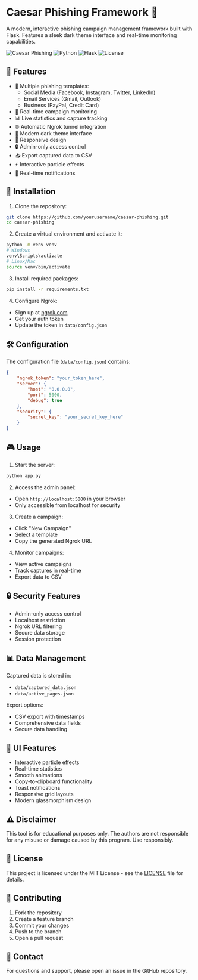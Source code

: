 # Caesar Phishing Framework 👑

A modern, interactive phishing campaign management framework built with Flask. Features a sleek dark theme interface and real-time monitoring capabilities.

![Caesar Phishing](https://img.shields.io/badge/Caesar-Phishing-purple)
![Python](https://img.shields.io/badge/Python-3.8+-blue)
![Flask](https://img.shields.io/badge/Flask-2.0+-green)
![License](https://img.shields.io/badge/License-MIT-yellow)

## 🌟 Features

- 🎯 Multiple phishing templates:
  - Social Media (Facebook, Instagram, Twitter, LinkedIn)
  - Email Services (Gmail, Outlook)
  - Business (PayPal, Credit Card)
- 🔄 Real-time campaign monitoring
- 📊 Live statistics and capture tracking
- 🌐 Automatic Ngrok tunnel integration
- 🎨 Modern dark theme interface
- 📱 Responsive design
- 🔒 Admin-only access control
- 📥 Export captured data to CSV
- ⚡ Interactive particle effects
- 🔔 Real-time notifications

## 🚀 Installation

1. Clone the repository:
```bash
git clone https://github.com/yourusername/caesar-phishing.git
cd caesar-phishing
```

2. Create a virtual environment and activate it:
```bash
python -m venv venv
# Windows
venv\Scripts\activate
# Linux/Mac
source venv/bin/activate
```

3. Install required packages:
```bash
pip install -r requirements.txt
```

4. Configure Ngrok:
- Sign up at [ngrok.com](https://ngrok.com)
- Get your auth token
- Update the token in `data/config.json`

## 🛠️ Configuration

The configuration file (`data/config.json`) contains:
```json
{
    "ngrok_token": "your_token_here",
    "server": {
        "host": "0.0.0.0",
        "port": 5000,
        "debug": true
    },
    "security": {
        "secret_key": "your_secret_key_here"
    }
}
```

## 🎮 Usage

1. Start the server:
```bash
python app.py
```

2. Access the admin panel:
- Open `http://localhost:5000` in your browser
- Only accessible from localhost for security

3. Create a campaign:
- Click "New Campaign"
- Select a template
- Copy the generated Ngrok URL

4. Monitor campaigns:
- View active campaigns
- Track captures in real-time
- Export data to CSV

## 🔒 Security Features

- Admin-only access control
- Localhost restriction
- Ngrok URL filtering
- Secure data storage
- Session protection

## 📊 Data Management

Captured data is stored in:
- `data/captured_data.json`
- `data/active_pages.json`

Export options:
- CSV export with timestamps
- Comprehensive data fields
- Secure data handling

## 🎨 UI Features

- Interactive particle effects
- Real-time statistics
- Smooth animations
- Copy-to-clipboard functionality
- Toast notifications
- Responsive grid layouts
- Modern glassmorphism design

## ⚠️ Disclaimer

This tool is for educational purposes only. The authors are not responsible for any misuse or damage caused by this program. Use responsibly.

## 📄 License

This project is licensed under the MIT License - see the [LICENSE](LICENSE) file for details.

## 🤝 Contributing

1. Fork the repository
2. Create a feature branch
3. Commit your changes
4. Push to the branch
5. Open a pull request

## 📧 Contact

For questions and support, please open an issue in the GitHub repository. 
